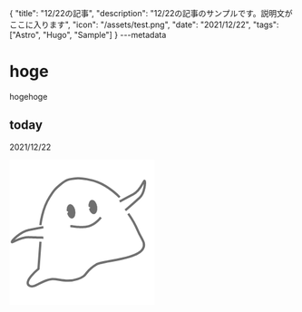 {
  "title": "12/22の記事",
  "description": "12/22の記事のサンプルです。説明文がここに入ります",
  "icon": "/assets/test.png",
  "date": "2021/12/22",
  "tags": ["Astro", "Hugo", "Sample"]
}
---metadata

# hoge
hogehoge

## today
2021/12/22

![img](/assets/test.png)